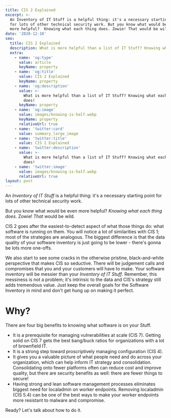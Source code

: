 ```yaml
---
title: CIS 2 Explained
excerpt: >-
  An Inventory of IT Stuff is a helpful thing: it's a necessary starting point
  for lots of other technical security work. But you know what would be even
  more helpful?  Knowing what each thing does. Zowie! That would be wild.
date: '2020-12-10'
seo:
  title: CIS 2 Explained
  description: What is more helpful than a list of IT Stuff? Knowing what each thing does!
  extra:
    - name: 'og:type'
      value: article
      keyName: property
    - name: 'og:title'
      value: CIS 2 Explained
      keyName: property
    - name: 'og:description'
      value: >-
        What is more helpful than a list of IT Stuff? Knowing what each thing
        does!
      keyName: property
    - name: 'og:image'
      value: images/knowing-is-half.webp
      keyName: property
      relativeUrl: true
    - name: 'twitter:card'
      value: summary_large_image
    - name: 'twitter:title'
      value: CIS 2 Explained
    - name: 'twitter:description'
      value: >-
        What is more helpful than a list of IT Stuff? Knowing what each thing
        does!
    - name: 'twitter:image'
      value: images/knowing-is-half.webp
      relativeUrl: true
layout: post
---
```

An *Inventory of IT Stuff* is a helpful thing: it's a necessary starting point for lots of other technical security work.

But you know what would be even more helpful?  *Knowing what each thing does.* Zowie! *That* would be wild.

CIS 2 goes after the easiest-to-detect aspect of what those things do: what software is running on them.  You will notice a lot of similarities with CIS 1; most of the strategies are analogous.  The biggest difference is that the data quality of your software inventory is just going to be lower - there's gonna be lots more one-offs.

We also start to see some cracks in the otherwise pristine, black-and-white perspective that makes CIS so seductive. There will be judgement calls and compromises that you and your customers will have to make. Your software inventory will be messier than your *Inventory of IT Stuff*. Remember, this messiness is not a problem; it's intrinsic to the data and CIS's strategy still adds tremendous value.  Just keep the overall goals for the Software Inventory in mind and don't get hung up on making it perfect.

# Why?

There are four big benefits to knowing what software is on your Stuff.

*   It is a prerequisite for managing vulnerabilities at scale (CIS 7).  Getting solid on CIS 7 gets the best bang/buck ratios for organizations with a lot of brownfield IT.
*   It is a strong step toward proscriptively managing configuration (CIS 4).
*   It gives you a valuable picture of what people need and do across your organization, which can help inform IT strategy and consolidation.  Consolidating onto fewer platforms often can reduce cost and improve quality, but there are security benefits as well: there are fewer things to secure!
*   Having strong and lean software management processes eliminates biggest need for localadmin on worker endpoints.  Removing localadmin (CIS 5.4) can be one of the best ways to make your worker endpoints more resistant to malware and compromise.

Ready? Let's talk about how to do it.
